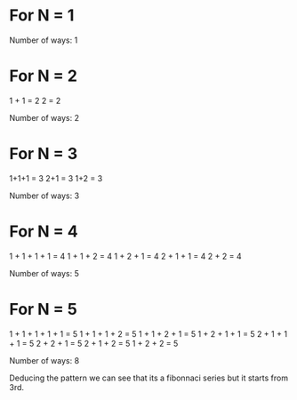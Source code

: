 # For N = 1

Number of ways: 1

# For N = 2

1 + 1 = 2
2 = 2

Number of ways: 2

# For N = 3

1+1+1 = 3
2+1 = 3
1+2 = 3

Number of ways: 3

# For N = 4

1 + 1 + 1 + 1 = 4
1 + 1 + 2 = 4
1 + 2 + 1 = 4
2 + 1 + 1 = 4
2 + 2 = 4

Number of ways: 5

# For N = 5

1 + 1 + 1 + 1 + 1 = 5
1 + 1 + 1 + 2 = 5
1 + 1 + 2 + 1 = 5
1 + 2 + 1 + 1 = 5
2 + 1 + 1 + 1 = 5
2 + 2 + 1 = 5
2 + 1 + 2 = 5
1 + 2 + 2 = 5

Number of ways: 8

Deducing the pattern we can see that its a fibonnaci series but it starts from 3rd.
